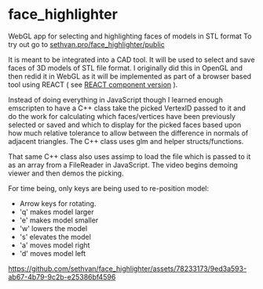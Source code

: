 # face_highlighter

WebGL app for selecting and highlighting faces of models in STL format
To try out go to [sethvan.pro/face_highlighter/public](https://sethvan.pro/face_highlighter/public/)

It is meant to be integrated into a CAD tool. It will be used to select and save faces of 3D models of STL file format. I originally did this in OpenGL and then redid it in WebGL as it will be implemented as part of a browser based tool using REACT ( see [REACT component version](https://github.com/sethvan/face_highlighter_REACT) ).  

Instead of doing everything in JavaScript though I learned enough emscripten to have a C++ class take the picked VertexID passed to it and do the work for calculating which faces/vertices have been previously selected or saved and which to display for the picked faces based upon how much relative tolerance to allow between the difference in normals of adjacent triangles. The C++ class uses glm and helper structs/functions.  

That same C++ class also uses assimp to load the file which is passed to it as an array from a FileReader in JavaScript.
The video begins demoing viewer and then demos the picking.

For time being, only keys are being used to re-position model:  

* Arrow keys for rotating.  
* 'q' makes model larger  
* 'e' makes model smaller  
* 'w' lowers the model  
* 's' elevates the model  
* 'a' moves model right  
* 'd' moves model left

https://github.com/sethvan/face_highlighter/assets/78233173/9ed3a593-ab67-4b79-9c2b-e25386bf4596
